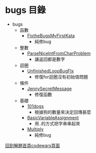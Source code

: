 # bugs 目錄
- bugs
    - 函數
        - [FixtheBugsMyFirstKata](https://github.com/freedom5566/codewars/tree/master/8kyu/bugs/function%E5%87%BD%E6%95%B8/FixtheBugsMyFirstKata)
            - 純修bug
    - 整數
        - [ParseNiceIntFromCharProblem](https://github.com/freedom5566/codewars/tree/master/8kyu/bugs/integer%E6%95%B4%E6%95%B8/ParseNiceIntFromCharProblem)
            - 讓返回都是數字
    - 迴圈
        - [UnfinishedLoopBugFIx](https://github.com/freedom5566/codewars/tree/master/8kyu/bugs/loops%E8%BF%B4%E5%9C%88/UnfinishedLoopBugFIx)
            - 修復for迴圈沒有初始值問題 
    - 條件
        - [JennySecretMessage](https://github.com/freedom5566/codewars/tree/master/8kyu/bugs/conditionalStatement%E6%A2%9D%E4%BB%B6/JennySecretMessage)
            - 修復函數
    - 基礎
        - [101dogs](https://github.com/freedom5566/codewars/tree/master/8kyu/bugs/%E5%9F%BA%E7%A4%8E/101dogs)
            - 根據狗的數量來決定回傳甚麼
        - [BasicVariableAssignment](https://github.com/freedom5566/codewars/tree/master/8kyu/bugs/%E5%9F%BA%E7%A4%8E/BasicVariableAssignment)
            - 用`.`的方式把字串串起來
        - [Multiply](https://github.com/freedom5566/codewars/tree/master/8kyu/bugs/%E5%9F%BA%E7%A4%8E/Multiply)
            - 純修bug

            
[回到解題首頁codewars頁面](https://github.com/freedom5566/codewars/tree/master)